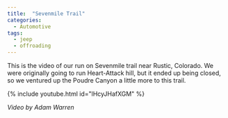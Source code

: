 ```yaml
---
title:  "Sevenmile Trail"
categories: 
  - Automotive
tags:
  - jeep
  - offroading
---
```


This is the video of our run on Sevenmile trail near Rustic, Colorado. We were originally going to run Heart-Attack hill, but it ended up being closed, so we ventured up the Poudre Canyon a little more to this trail.

{% include youtube.html id="lHcyJHafXGM" %}

*Video by Adam Warren*